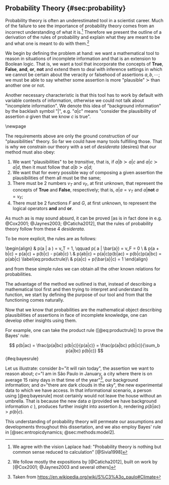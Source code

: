 
## Probability Theory {#sec:probability}

Probability theory is often an underestimated tool in a scientist career. Much of the failure to see the importance of probability theory comes from an incorrect understanding of what it is.[^laplace] Therefore we present the outline of a derivation of the rules of probability and explain what they are meant to be and what one is meant to do with them.[^refderivation]

We begin by defining the problem at hand: we want a mathematical tool to reason in situations of incomplete information and that is an extension to Boolean logic. That is, we want a tool that incorporate the concepts of **True**, **False**, **and**, **or**, **not** and extend them to deal with inference settings in which we cannot be certain about the veracity or falsehood of assertions $a, b, \cdots$; we must be able to say whether some assertion is more "plausible" $\succ$ than another one or not.

Another necessary characteristic is that this tool has to work by default with variable contexts of information, otherwise we could not talk about "incomplete information". We denote this idea of "background information" by the backlash symbol "$|$", e.g. "$a|c$" means "consider the plausibility of assertion $a$ given that we know $c$ is true".

\newpage

The requirements above are only the ground construction of our "plausibilities" theory. So far we could have many tools fulfilling those. That is why we constrain our theory with a set of _desiderata_ (desires) that our method must also obey:

1. We want "plausibilities" to be _transitive_, that is, if $a|b \succ a|c$ and $a|c \succ a|d$, then it must follow that $a|b \succ a|d$;
2. We want that for every possible way of composing a given assertion the plausibilities of them all must be the same;
3. There must be 2 numbers $v_T$ and $v_F$, at first unknown, that represent the concepts of **True** and **False**, respectively; that is, $a|a = v_T$ and $a| \mathbf{not}\ a = v_F$;
4. There must be 2 functions $F$ and $G$, at first unknown, to represent the logical operators **and** and **or**.

As much as is may sound absurd, it can be proved [as is in fact done in e.g. @Cox2001; @Jaynes2003; @Caticha2012], that the rules of probability theory follow from these 4 _desiderata_.

To be more explicit, the rules are as follows:

\begin{align}
    & p(a | a ) = v_T = 1, \qquad  p( a | \bar{a}) = v_F = 0 \\
    & p(a + b|c) = p(a|c) + p(b|c) - p(ab|c) \\
    & p(ab|c) = p(a|c)p(b|ac) = p(b|c)p(a|bc) = p(ab|c) \label{eq:productrule}\\
    & p(a|c) + p(\bar{a}|c) = 1
\end{align}

and from these simple rules we can obtain all the other known relations for probabilities.

The advantage of the method we outlined is that, instead of describing a mathematical tool first and then trying to interpret and understand its function, we start by defining the purpose of our tool and from that the functioning comes naturally.

Now that we know that probabilities are the mathematical object describing plausibilities of assertions in face of incomplete knowledge, one can develop other insights using them.

For example, one can take the product rule ([@eq:productrule]) to prove the Bayes' rule:

$$ p(b|ac) = \frac{p(a|bc) p(b|c)}{p(a|c)} = \frac{p(a|bc) p(b|c)}{\sum_b p(a|bc) p(b|c)} $$ {#eq:bayesrule}

Let us illustrate: consider $b=$"it will rain today", the assertion we want to reason about; $c=$"I am in São Paulo in January, a city where there is on average 15 rainy days in that time of the year"[^saopaulo], our background information; and $a=$"there are dark clouds in the sky", the new experimental data to which we have access. In that informational scenario, a person using [@eq:bayesrule] most certainly would not leave the house without an umbrella. That is because the new data $a$ (provided we have background information $c$ ), produces further insight into assertion $b$, rendering $p(b|ac) > p(b|c)$.

This understanding of probability theory will permeate our assumptions and developments throughout this dissertation, and we also employ Bayes' rule in [@sec:entropicdynamics; @sec:methods:model2].

[^laplace]:

    We agree with the vision Laplace had: "Probability theory is nothing but common sense reduced to calculation" [@Sivia1998]

[^refderivation]:

    We follow mostly the expositions by [@Caticha2012], built on work by [@Cox2001; @Jaynes2003 and several others]

[^saopaulo]:

    Taken from <https://en.wikipedia.org/wiki/S%C3%A3o_paulo#Climate>
